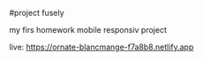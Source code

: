  #project fusely
 
 my firs homework mobile responsiv project


live: https://ornate-blancmange-f7a8b8.netlify.app
